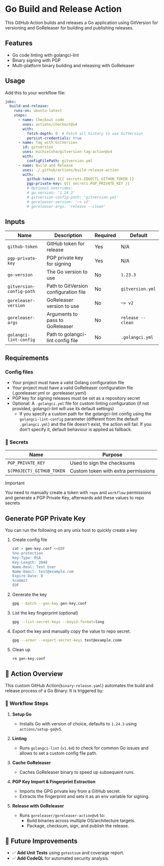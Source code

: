 # Go Build and Release Action

This GitHub Action builds and releases a Go application using GitVersion for versioning and GoReleaser for building and publishing releases.

## Features

- Go code linting with golangci-lint
- Binary signing with PGP
- Multi-platform binary building and releasing with GoReleaser

## Usage

Add this to your workflow file:

```yaml
jobs:
  build-and-release:
    runs-on: ubuntu-latest
    steps:
      - name: Checkout code
        uses: actions/checkout@v4
        with:
          fetch-depth: 0  # Fetch all history to use GitVersion
          persist-credentials: true
      - name: Tag with GitVersion
        id: gitversion
        uses: michielvha/gitversion-tag-action@v4
        with:
          configFilePath: gitversion.yml
      - name: Build and Release
        uses: ./.github/actions/build-release-action
        with:
          github-token: ${{ secrets.EDGECTL_GITHUB_TOKEN }}
          pgp-private-key: ${{ secrets.PGP_PRIVATE_KEY }}
          # Optional overrides:
          # go-version: '1.24.3'
          # gitversion-config-path: 'gitversion.yml'
          # goreleaser-version: '~> v2'
          # goreleaser-args: 'release --clean'
```

## Inputs

| Name                     | Description                           | Required | Default           |
| ------------------------ | ------------------------------------- | -------- | ----------------- |
| `github-token`           | GitHub token for release              | Yes      | N/A               |
| `pgp-private-key`        | PGP private key for signing           | Yes      | N/A               |
| `go-version`             | The Go version to use                 | No       | `1.23.3`          |
| `gitversion-config-path` | Path to GitVersion configuration file | No       | `gitversion.yml`  |
| `goreleaser-version`     | GoReleaser version to use             | No       | `~> v2`           |
| `goreleaser-args`        | Arguments to pass to GoReleaser       | No       | `release --clean` |
| `golangci-lint-config`   | Path to golangci-lint config file     | No       | `.golangci.yml`   |

## Requirements

### Config files

- Your project must have a valid Golang configuration file
- Your project must have a valid GoReleaser configuration file (.goreleaser.yml or .goreleaser.yaml)
- PGP key for signing releases must be set as a repository secret
- Optional: A `.golangci.yml` file for custom linting configuration (if not provided, golangci-lint will use its default settings)
  - If you specify a custom path for the golangci-lint config using the `golangci-lint-config` parameter (different from the default `.golangci.yml`) and the file doesn't exist, the action will fail. If you don't specify it, default behaviour is applied as fallback.

### 🧩 Secrets

| Name                      | Purpose                             |
| ------------------------- | ----------------------------------- |
| `PGP_PRIVATE_KEY`         | Used to sign the checksums          |
| `$(PROJECT)_GITHUB_TOKEN` | Custom token with extra permissions |

> [!IMPORTANT]
> You need to manually create a token  with `repo` and `workflow` permissions and generate a PGP Private Key, afterwards add these values to repo secrets


 <!-- |                     | `GPG_FINGERPRINT`                   | Exported at runtime for signing | -->

## Generate PGP Private Key

You can run the following on any unix host to quickly create a key

1. Create config file
   ```sh
   cat > gen-key.conf <<EOF
   %no-protection
   Key-Type: RSA
   Key-Length: 2048
   Name-Real: Test User
   Name-Email: test@example.com
   Expire-Date: 0
   %commit
   EOF
   ```
2. Generate the key
   ```sh
   gpg --batch --gen-key gen-key.conf
   ```
3. List the key fingerprint (optional)
   ```sh
   gpg --list-secret-keys --keyid-format=long
   ```
4. Export the key and manually copy the value to repo secret.
   ```sh
   gpg --armor --export-secret-keys test@example.comm
   ```
5. Clean up
   ```sh
   rm gen-key.conf
   ```

## 🧪 Action Overview

This custom GitHub Action(`binary-release.yaml`) automates the build and release process of a Go Binary. It is triggered by:

### 👣 Workflow Steps

1. **Setup Go**
   - Installs Go with version of choice, defaults to `1.24.3` using `actions/setup-go@v5`.

2. **Linting**
   - Runs `golangci-lint` (`v1.64`) to check for common Go issues and allows to set a custom config file path.

3. **Cache GoReleaser**
   - Caches GoReleaser binary to speed up subsequent runs.

4. **PGP Key Import & Fingerprint Extraction**
   - Imports the GPG private key from a GitHub secret.
   - Extracts the fingerprint and sets it as an env variable for signing.

5. **Release with GoReleaser**
   - Runs `goreleaser/goreleaser-action@v6` to:
     - Build binaries across multiple OS/architecture targets.
     - Package, checksum, sign, and publish the release.

## 📌 Future Improvements

- ✅ **Add Unit Tests** using `gotestsum` and coverage report.
- ✅ **Add CodeQL** for automated security analysis.